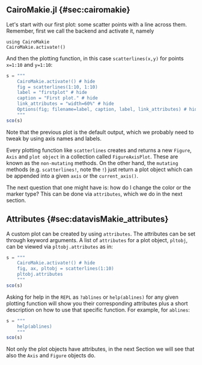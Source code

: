 ## CairoMakie.jl {#sec:cairomakie}

Let's start with our first plot: some scatter points with a line across them.
Remember, first we call the backend and activate it, namely

```
using CairoMakie
CairoMakie.activate!()
```

And then the plotting function, in this case `scatterlines(x,y)` for points
`x=1:10` and `y=1:10`:

```jl
s = """
    CairoMakie.activate!() # hide
    fig = scatterlines(1:10, 1:10)
    label = "firstplot" # hide
    caption = "First plot." # hide
    link_attributes = "width=60%" # hide
    Options(fig; filename=label, caption, label, link_attributes) # hide
    """
sco(s)
```

Note that the previous plot is the default output, which we probably need to tweak by using axis names and labels.

Every plotting function like `scatterlines` creates and returns a new `Figure`, `Axis` and `plot object` in a collection called `FigureAxisPlot`.
These are known as the `non-mutating` methods.
On the other hand, the `mutating` methods (e.g. `scatterlines!`, note the `!`) just return a plot object which can be appended into a given `axis` or the `current_axis()`.

The next question that one might have is: how do I change the color or the marker type?
This can be done via `attributes`, which we do in the next section.

## Attributes {#sec:datavisMakie_attributes}

A custom plot can be created by using `attributes`.
The attributes can be set through keyword arguments.
A list of `attributes` for a plot object, `pltobj`, can be viewed via `pltobj.attributes` as in:

```jl
s = """
    CairoMakie.activate!() # hide
    fig, ax, pltobj = scatterlines(1:10)
    pltobj.attributes
    """
sco(s)
```

Asking for help in the `REPL` as `?ablines` or `help(ablines)` for any given plotting function will show you their corresponding attributes plus a short description on how to use that specific function.
For example, for `ablines`:

```jl
s = """
    help(ablines)
    """
sco(s)
```

Not only the plot objects have attributes, in the next Section we will see that also the `Axis` and `Figure` objects do.